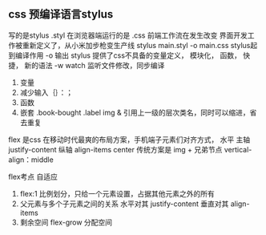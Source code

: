 ## css 预编译语言stylus
写的是stylus .styl 在浏览器端运行的是 .css
前端工作流在发生改变
界面开发工作被重新定义了，从小米加步枪变生产线
stylus main.styl -o main.css
stylus起到编译作用    -o 输出
stylus 提供了css不具备的变量定义，  模块化，  函数，  快捷，   新的语法
-w watch 监听文件修改，同步编译

1. 变量
2. 减少输入｛｝：；
3. 函数
4. 嵌套
  .book-bought
     .label
        img
  & 引用上一级的层次类名，同时可以缩进，省去重复

flex 是css 在移动时代最爽的布局方案，手机端子元素们对齐方式，  水平 主轴 justify-content
纵轴 align-items center
传统方案是 img + 兄弟节点 vertical-align：middle

flex考点 自适应 
1. flex:1  比例划分，只给一个元素设置，占据其他元素之外的所有
2. 父元素与多个子元素之间的关系
   水平对其 justify-content
   垂直对其 align-items
3. 剩余空间 flex-grow  分配空间
